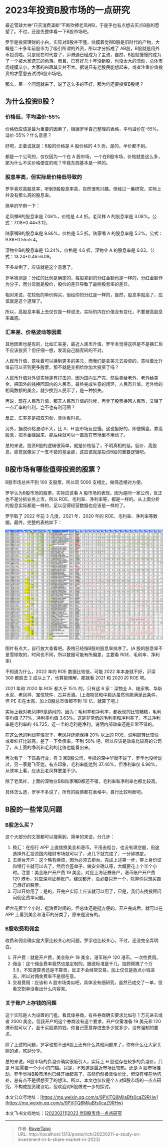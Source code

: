 # 2023年投资B股市场的一点研究

最近雪球大神“只买消费垄断”不断吹捧老凤祥B，于是乎也有点想去买点B股的愿望了。不过，还是先整体看一下B股市场吧。

罗孚是投资理财的小白，实际对B股并不懂，估摸着觉得B股是旧时代的产物，大概是二十多年前股市为了吸引所谓的外资，所以才分拆成了 AB股，B股就是用外币投资啦。只是现在时代变了，沪港通已经成为了主流，自然，B股就慢慢的成为了一个被大家遗忘的角落。而且，已有好几十年没新股，也没太大的流动，总体市场规模又小，大家的兴趣其实并不大。据说只有老股民能想起来，或者注重价值投资的才愿意去试试B股市场吧。

那么，第一个问题就来了，说了这么多的不好，那为何还要投资B股呢？

## 为什么投资B股？

### 价格低，平均溢价-55%

价格低应该是最为重要的因素了，根据罗孚自己整理的表格，平均溢价在-55%。溢价-55%？什么意思？

好吧，正着说就是：B股的价格是 A 股价格的 4.5 折。是的，半价都不到。

都是一个公司的，仅仅因为一个在 A 股市场，一个在B股市场，价格就差这么多，那为什么不买价格便宜的呢？毕竟东西基本是一样的。

### 股息率高，但实际是价格低导致的

罗孚喜欢高股息率，听到B股股息率高，自然很有兴趣。但经过一番研究，实际上并没有那么高的股息率。

简单的举例一下：

老凤祥B的股息率是 7.08%，价格是 4.4 折。老凤祥 A 的股息率是 3.08%。公式：7.08*0.44≈3.12。

陆家嘴B的股息率是 9.86%，价格是 5.5 折。陆家嘴 A 的股息率是 5.2%。公式：9.86*0.55≈5.4。

深物业B的股息率是 13.24%，价格是 4.6 折。深物业 A 的股息率是 6.03。公式：13.24*0.46≈6.09。

不多举例了，应该就是这个意思了。

罗孚猜测是：分红的比例是确定的，每股拿到的分红金额也是一样的，分红金额作为分子，而分母就是股价，股价的差异导致了最终股息率的差异。

相对来说，花较低的单价购买，但给你的分红是一样的，自然，股息率就高了，应该就是这个道理了。

所以，高股息率看上去仅仅是一种说法，实际的内在价值没有变化，不要被高股息率蛊惑。

### 汇率差、价格波动等因素

其他因素也是有的，比如汇率差，最近人民币升值，罗孚本觉得这样是不是换汇后不应该投资？但仔细一想，发现自己脑壳转的不对。

人民币升值，意味着可以换到更多的美元，而我们是拿美元去投资的，意味着比升值前可以买到更多股票，那不就是变相给你加大投资了吗？

人民币升值对外贸实际是有打击的，因为国内生产完，然后卖给老外，老外给美金，把国外的钱换回国内的人民币，最终完成生意的闭环，人民币升值，老外给的相同数额的美金，就少换到人民币了，是一种损失。

再说，现在人民币升值，那天人民币升值的时候，再卖了股票换回人民币，又赚了一点汇率的红利，岂不也有利可图？

反正，汇率差是把双刃剑，具体看时机。

另外，据说价格波动不大，比 A、H 股市场反应慢。这也挺好的，即便横盘，靠高股息，把本金赚回来，那后续就可以一直放在市场里不用动了。

总的来说，投资B股的逻辑很简单，就是价格低了，不明真相的低。低价、高股息，感觉就像买了一支不错的基金那，这应该就是投资B股的重要逻辑吧。

## B股市场有哪些值得投资的股票？

B股市场总共不到 100 支股票，所以同 5000 支相比，做筛选相对方便。

罗孚认为B股市场的股票，实际应该看 A 股市场的表现，因为是同一家公司，反正也不是分拆业务上市，所以 ROE、毛利率、净利率等，都是一样的。从上面分析的股息实际都是一样的，足以见得经营数据也应该是一样的了。

罗孚取了 2022 年前 3 几度、2021 年、2020 年的 ROE、毛利率、净利率等数据，最终，完整的表格如下：

![](static/boxcnjLKnxubSwmJhYY2jt1kUZf.png)

图片有点大，自行放大查看吧。表格已经按B股的股息率排序了。(A 股的股息率不是雪球取的，时间也不同，所以数据可能有所偏差，主要看 ROE、毛利率、净利率)

不知道为什么，2022 年的 ROE 数据比较低，可能 2022 年本身就不好，沪深 300 都跌去 2 成以上了，也算能理解，那就看 2021 和 2020 的 ROE 吧。

2021 年和 2020 年 ROE 都大于 15% 的，只有这 6 家：深物业 A、陆家嘴、华新水泥、老凤祥、宝信软件、古井贡酒。(上海物贸和中毅达虽然也能满足此条件，但 PE 实在太高，加上B股总市值都不到 10 亿，就算了吧。)

实际上我对老凤祥B是纳闷的，因为：毛利率和净利率，都表现的比较糟糕，毛利率均值 7.77%，净利率均值 3.63%。这是非常低的毛利率和净利率了，不过净利率是毛利率的 46.725，近一半的毛利是净利，说明内部效率还是非常不错的。

在这么低的利润率情况下，老凤祥还能保持 20% 以上的 ROE，说明周转比较快或者杠杆比较高，差了一下负债率，不到 50% 吧，所以应该是效率比较高的公司了，从上面的净利和毛利的比值也能看出来。

再次看了一下饰品行业，有 3 家B股公司，亏损的深中华就不说了，罗孚也没听说过，另一家是飞亚达，有点印象，毛利率能达到 37.46%，但净利率仅 6.98%，从效率上看，应该比老凤祥要差不少。

除了老凤祥，上面的深物业B和陆家嘴B都还不错，毛利率和净利率也都比较高。

具体怎么选，罗孚不多说了，所有的股票都在表格中，自行比较判断吧。

## B股的一些常见问题

### B股怎么买？

这个大部分的文章都可以搜索到，简单的来说，分几步：

1. 换汇：在招行 APP 上直接换美金和港币。不用去柜台，也没有填空题，用途选择外汇投资国内理财市场就可以了，点几下就完成了，一分钟搞定。
2. 去柜台开户：这个略有麻烦，因为必须去柜台。完成上述第一步，带上身份证和银行卡就可以去了，然后会签单子、做安全确认等，大概要花上个半个小时。注意：美金账户开户费 19 美金，对应上海证券账户，港币账户开户费 120 港币，对应深圳证券账户。建议都开，没必要只开一个，除非你只想买自己想好的股票。
3. 可以开始用了：是的，开完户实际上应该就可以用了，只是，我们去找投顾问问佣金费率问题。

柜台花费半个小时，挺浪费时间的。但总体还是挺方便的。开户完成后，就可以在 APP 上看到美金和港币的分类了，原来是没有的。

### B股收费和佣金

收费和佣金确实是大家比较关心的问题，罗孚也比较关心，不过，还没完全弄明白。

1. 开户费：就是开户费，美金账户 19 美金，港币账户 120 港币。一次性费用。
2. 佣金：这个佣金费率竟然也是定制的，据说标准是千几，投顾帮搞了个万 3.9，不知道算贵还是不算贵，反正不会经常交易，加上仅仅是放点小钱进去，所以对佣金费率不是很在意。
3. 交易费用：应该和 A 股市场类似吧，具体没有细研究，虽然已成交了一单，但看交割单没看出什么内容来。

### 关于账户上存钱的问题

这个实际是人为设置的门槛，看具体券商，有些券商确实要求比如存 1 万元进去或者 2000 美金。但我开户的这个券商没有这个要求，开户仅需准备 19 美元和 120 港币就可以了，至于买股票的钱，你自己愿意存进去多少就多少，没有强制的要求。

除了上述的问题，罗孚也想不出B股上还有什么其他问题来了，你有什么让大家关照的点，欢迎分享。

总的来说，B股市场的负溢价确实很吸引人，实际上 H 股也存在较多的负溢价，只是 H 股需要一个小小的门槛。只是，不知道是最近市场比较热，还是 A 股市场推动，罗孚觉得B股市场也已经开始起高了，虽然仍然极具性价比，但没有埋在地坑处，总有点不是很想买了的想法。所以，本文也仅仅是个人对B股市场的一点点研究，不构成投资建议哈，但欢迎对B股做进一步的探讨。

本文公众号地址：[https://mp.weixin.qq.com/s/9PViTQ8MjIaBfs0caZ9RHw](https://mp.weixin.qq.com/s/9PViTQ8MjIaBfs0caZ9RHw)

本文飞书文档地址：[[20230211]2023 年B股市场一点点研究](https://rovertang.feishu.cn/docx/POngdh97qokxAsxp46FcNsmOnHb)


---

> 作者: [RoverTang](https://rovertang.com)  
> URL: http://localhost:1313/posts/rich/20230211-a-study-on-investment-in-b-share-market-in-2023/  


